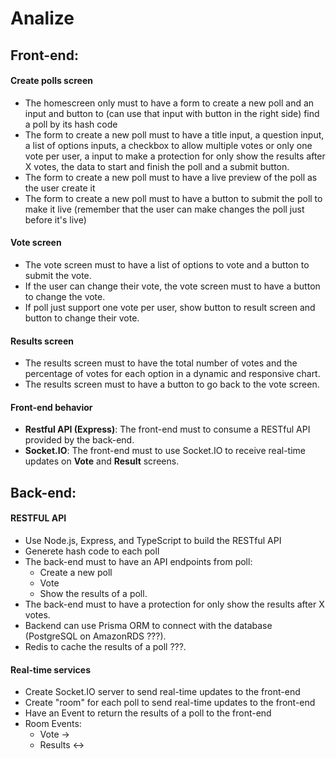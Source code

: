 # Analize

## Front-end:

#### Create polls screen

- The homescreen only must to have a form to create a new poll and an input and button to (can use that input with button in the right side) find a poll by its hash code
- The form to create a new poll must to have a title input, a question input, a list of options inputs, a checkbox to allow multiple votes or only one vote per user, a input to make a protection for only show the results after X votes, the data to start and finish the poll and a submit button.
- The form to create a new poll must to have a live preview of the poll as the user create it
- The form to create a new poll must to have a button to submit the poll to make it live (remember that the user can make changes the poll just before it's live)

#### Vote screen

- The vote screen must to have a list of options to vote and a button to submit the vote.
- If the user can change their vote, the vote screen must to have a button to change the vote.
- If poll just support one vote per user, show button to result screen and button to change their vote.

#### Results screen

- The results screen must to have the total number of votes and the percentage of votes for each option in a dynamic and responsive chart.
- The results screen must to have a button to go back to the vote screen.

#### Front-end behavior

- **Restful API (Express)**: The front-end must to consume a RESTful API provided by the back-end.
- **Socket.IO**: The front-end must to use Socket.IO to receive real-time updates on **Vote** and **Result** screens.


## Back-end:

#### RESTFUL API

- Use Node.js, Express, and TypeScript to build the RESTful API
- Generete hash code to each poll
- The back-end must to have an API endpoints from poll:
    - Create a new poll
    - Vote
    - Show the results of a poll.
- The back-end must to have a protection for only show the results after X votes.
- Backend can use Prisma ORM to connect with the database (PostgreSQL on AmazonRDS ???).
- Redis to cache the results of a poll ???.

#### Real-time services

- Create Socket.IO server to send real-time updates to the front-end
- Create "room" for each poll to send real-time updates to the front-end
- Have an Event to return the results of a poll to the front-end
- Room Events:
    - Vote ->
    - Results <->

